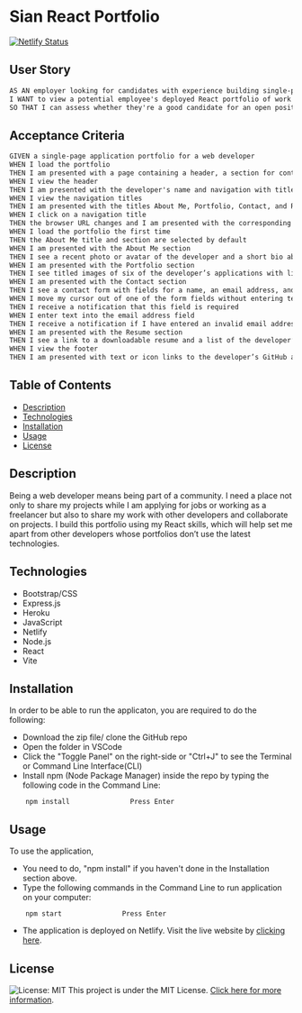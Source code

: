 # Sian React Portfolio

[![Netlify Status](https://api.netlify.com/api/v1/badges/a9ed6c62-64ee-4214-8dd4-2dec768c24e1/deploy-status)](https://app.netlify.com/sites/sian-mern-portfolio/deploy)

## User Story

```md
AS AN employer looking for candidates with experience building single-page applications
I WANT to view a potential employee's deployed React portfolio of work samples
SO THAT I can assess whether they're a good candidate for an open position
```

## Acceptance Criteria

```md
GIVEN a single-page application portfolio for a web developer
WHEN I load the portfolio
THEN I am presented with a page containing a header, a section for content, and a footer
WHEN I view the header
THEN I am presented with the developer's name and navigation with titles corresponding to different sections of the portfolio
WHEN I view the navigation titles
THEN I am presented with the titles About Me, Portfolio, Contact, and Resume, and the title corresponding to the current section is highlighted
WHEN I click on a navigation title
THEN the browser URL changes and I am presented with the corresponding section below the navigation and that title is highlighted
WHEN I load the portfolio the first time
THEN the About Me title and section are selected by default
WHEN I am presented with the About Me section
THEN I see a recent photo or avatar of the developer and a short bio about them
WHEN I am presented with the Portfolio section
THEN I see titled images of six of the developer’s applications with links to both the deployed applications and the corresponding GitHub repositories
WHEN I am presented with the Contact section
THEN I see a contact form with fields for a name, an email address, and a message
WHEN I move my cursor out of one of the form fields without entering text
THEN I receive a notification that this field is required
WHEN I enter text into the email address field
THEN I receive a notification if I have entered an invalid email address
WHEN I am presented with the Resume section
THEN I see a link to a downloadable resume and a list of the developer’s proficiencies
WHEN I view the footer
THEN I am presented with text or icon links to the developer’s GitHub and LinkedIn profiles, and their profile on a third platform (Stack Overflow, Twitter)
```

## Table of Contents

- [Description](#description)
- [Technologies](#technologies)
- [Installation](#installation)
- [Usage](#usage)
- [License](#license)

## Description

Being a web developer means being part of a community. I need a place not only to share my projects while
I am applying for jobs or working as a freelancer but also to share my work with other developers and collaborate on projects.
I build this portfolio using my React skills, which will help set me apart from other developers whose portfolios don’t use the latest technologies.

## Technologies

- Bootstrap/CSS
- Express.js
- Heroku
- JavaScript
- Netlify
- Node.js
- React
- Vite

## Installation

In order to be able to run the applicaton, you are required to do the following:

- Download the zip file/ clone the GitHub repo
- Open the folder in VSCode
- Click the "Toggle Panel" on the right-side or "Ctrl+J" to see the Terminal or Command Line Interface(CLI)
- Install npm (Node Package Manager) inside the repo by typing the following code in the Command Line:

```
    npm install               Press Enter
```

## Usage

To use the application,

- You need to do, "npm install" if you haven't done in the Installation section above.
- Type the following commands in the Command Line to run application on your computer:

```
    npm start               Press Enter
```

- The application is deployed on Netlify. Visit the live website by [clicking here](https://sian-react-portfolio.netlify.app/).

## License

![License: MIT](https://img.shields.io/badge/License-MIT-yellow.svg)
This project is under the MIT License. [Click here for more information](https://opensource.org/licenses/MIT).
